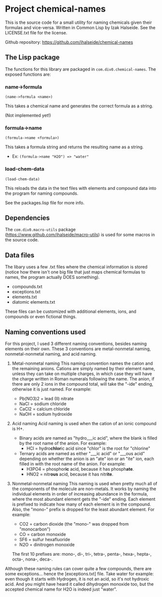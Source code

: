 # Project chemical-names

This is the source code for a small utility for naming chemicals given their formulas and vice-versa. Written in Common Lisp by Izak Halseide. See the LICENSE.txt file for the license.

Github repository: https://github.com/ihalseide/chemical-names

## The Lisp package
The functions for this library are packaged in `com.div0.chemical-names`.
The exposed functions are:

### name->formula 

`(name->formula <name>)`

This takes a chemical name and generates the correct formula as a string.

(Not implemented yet!)

### formula->name

`(formula->name <formula>)`

This takes a formula string and returns the resulting name as a string.

- Ex: `(formula->name "H2O") => "water"`

### load-chem-data 

`(load-chem-data)`

This reloads the data in the text files with elements and compound data into the program for naming compounds.

See the packages.lisp file for more info.

## Dependencies

The `com.div0.macro-utils` package (https://www.github.com/ihalseide/macro-utils) is used for some macros in the source code.

## Data files

The libary uses a few .txt files where the chemical information is stored (notice how there isn't one big file that just maps chemical formulas to names, the program actually DOES something).

- compounds.txt
- exceptions.txt
- elements.txt
- diatomic elements.txt

These files can be customized with additional elements, ions, and compounds or even fictional things.

## Naming conventions used

For this project, I used 3 different naming conventions, besides naming elements on their own. These 3 conventions are metal-nonmetal naming, nonmetal-nonmetal naming, and acid naming.

1. Metal-nonmetal naming
    This naming convention names the cation and the remaining anions. Cations are simply named by their element name, unless they can take on multiple charges, in which case they will have the charge written in Roman numerals following the name. The anion, if there are only 2 ions in the compound total, will take the "-ide" ending, otherwise it is just named.
    For example:
    - Pb(NO3)2 = lead (II) nitrate
    - NaCl = sodium chloride
    - CaCl2 = calcium chloride
    - NaOH = sodium hydroxide

2. Acid naming
    Acid naming is used when the cation of an ionic compound is H+. 
    - Binary acids are named as "hydro\_\_\_ic acid", where the blank is filled by the root name of the anion. 
        For example: 
        - HCl = hydro**chlor**ic acid since "chlor" is the root for "chlorine"
    - Ternary acids are named as either "\_\_\_ic acid" or "\_\_\_ous acid" depending on whether the anion is an "ate" ion or an "ite" ion, each filled in with the root name of the anion.
        For example: 
        - H3PO4 = phosphor**ic** acid, because it has phosph**ate**.
        - HNO2 = nitr**ous** acid, because it has nitr**ite**.

3. Nonmetal-nonmetal naming
    This naming is used when pretty much all of the components of the molecule are non-metals. It works by naming the individual elements in order of increasing abundance in the formula, where the most abundant element gets the "-ide" ending. Each element is prefixed to indicate how many of each element is in the compound. Also, the "mono-" prefix is dropped for the least abundant element.
    For example:
    - CO2 = carbon dioxide (the "mono-" was dropped from "monocarbon")
    - CO = carbon monoxide
    - SF6 = sulfur hexafluoride
    - N2O = dinitrogen monoxide

    The first 10 prefixes are: mono-, di-, tri-, tetra-, penta-, hexa-, hepta-, octa-, nona-, deca-.

Although these naming rules can cover quite a few compounds, there are some exceptions... hence the [exceptions.txt] file. Take water for example: even though it starts with Hydrogen, it is not an acid, so it's not hydroxic acid. And you might have heard it called dihydrogen monoxide too, but the accepted chemical name for H2O is indeed just "water".

